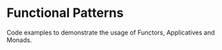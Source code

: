 Functional Patterns
==================

Code examples to demonstrate the usage of Functors, Applicatives and Monads.
